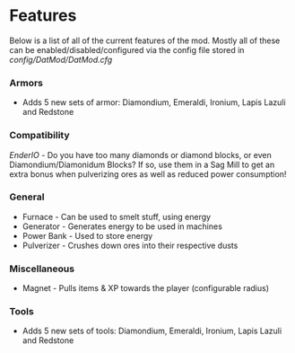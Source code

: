 # Features
Below is a list of all of the current features of the mod. Mostly all of these can be enabled/disabled/configured via the config file stored in *config/DatMod/DatMod.cfg*

### Armors
- Adds 5 new sets of armor: Diamondium, Emeraldi, Ironium, Lapis Lazuli and Redstone

### Compatibility
*EnderIO* - Do you have too many diamonds or diamond blocks, or even Diamondium/Diamonidum Blocks? If so, use them in a Sag Mill to get an extra bonus when pulverizing ores as well as 
reduced power consumption!

### General
- Furnace - Can be used to smelt stuff, using energy
- Generator - Generates energy to be used in machines
- Power Bank - Used to store energy
- Pulverizer - Crushes down ores into their respective dusts

### Miscellaneous
- Magnet - Pulls items & XP towards the player (configurable radius)

### Tools
- Adds 5 new sets of tools: Diamondium, Emeraldi, Ironium, Lapis Lazuli and Redstone